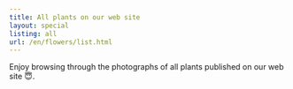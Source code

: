 ```yaml
---
title: All plants on our web site
layout: special
listing: all
url: /en/flowers/list.html
---
```

Enjoy browsing through the photographs of all plants published on our web site 😇.
